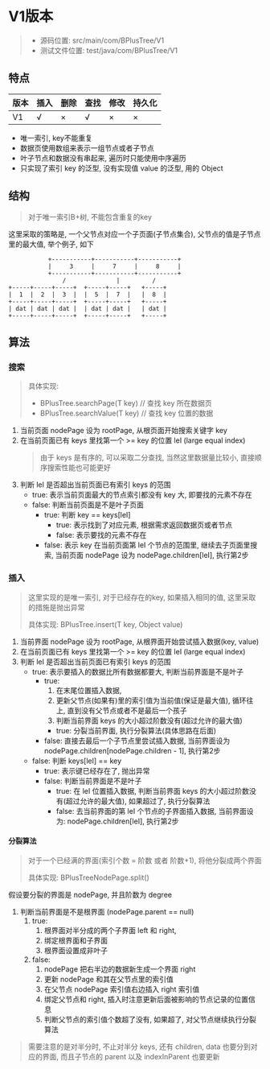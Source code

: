 # V1版本 
> - 源码位置: src/main/com/BPlusTree/V1
> - 测试文件位置: test/java/com/BPlusTree/V1

## 特点
| 版本  | 插入  | 删除  | 查找  | 修改  | 持久化 |
| --- | --- | --- | --- | --- |-----|
| V1  | √   | ×   | √   | ×   | ×   |

- 唯一索引, key不能重复
- 数据页使用数组来表示一组节点或者子节点
- 叶子节点和数据没有串起来, 遍历时只能使用中序遍历
- 只实现了索引 key 的泛型, 没有实现值 value 的泛型, 用的 Object

## 结构
> 对于唯一索引B+树, 不能包含重复的key

这里采取的策略是, 一个父节点对应一个子页面(子节点集合), 父节点的值是子节点里的最大值, 举个例子, 如下

```text
           +-----------+-----------+-----------+
           |     3     |     7     |     8     |
           +-----------+-----------+-----------+
               /              |         /
+-----+-----+-----+  +-----+-----+   +-----+
|  1  |  2  |  3  |  |  5  |  7  |   |  8  |
+-----+-----+-----+  +-----+-----+   +-----+
| dat | dat | dat |  | dat | dat |   | dat |
+-----+-----+-----+  +-----+-----+   +-----+
```

## 算法

### 搜索
> 具体实现:
> - BPlusTree.searchPage(T key) // 查找 key 所在数据页
> - BPlusTree.searchValue(T key) // 查找 key 位置的数据

1. 当前页面 nodePage 设为 rootPage, 从根页面开始搜索关键字 key
2. 在当前页面已有 keys 里找第一个 >= key 的位置 leI (large equal index)
    > 由于 keys 是有序的, 可以采取二分查找, 当然这里数据量比较小, 直接顺序搜索性能也可能更好
3. 判断 leI 是否超出当前页面已有索引 keys 的范围
   - true: 表示当前页面最大的节点索引都没有 key 大, 即要找的元素不存在
   - false: 判断当前页面是不是叶子页面
     - true: 判断 key == keys[leI]
        - true: 表示找到了对应元素, 根据需求返回数据页或者节点
        - false: 表示要找的元素不存在
     - false: 表示 key 在当前页面第 leI 个节点的范围里, 继续去子页面里搜索, 当前页面 nodePage 设为 nodePage.children[leI], 执行第2步

### 插入
> 这里实现的是唯一索引, 对于已经存在的key, 如果插入相同的值, 这里采取的措施是抛出异常
> 
> 具体实现: BPlusTree.insert(T key, Object value)

1. 当前界面 nodePage 设为 rootPage, 从根界面开始尝试插入数据(key, value)
2. 在当前页面已有 keys 里找第一个 >= key 的位置 leI (large equal index)
3. 判断 leI 是否超出当前页面已有索引 keys 的范围
   - true: 表示要插入的数据比所有数据都要大, 判断当前界面是不是叶子
     - true: 
       1. 在末尾位置插入数据,
       2. 更新父节点(如果有)里的索引值为当前值(保证是最大值), 循环往上, 直到没有父节点或者不是最后一个孩子
       3. 判断当前界面 keys 的大小超过阶数没有(超过允许的最大值)
         - true: 分裂当前界面, 执行分裂算法(具体思路在后面)
     - false: 直接去最后一个子节点里尝试插入数据, 当前界面设为 nodePage.children[nodePage.children - 1], 执行第2步
   - false: 判断 keys[leI] == key
     - true: 表示键已经存在了, 抛出异常
     - false: 判断当前界面是不是叶子
       - true: 在 leI 位置插入数据, 判断当前界面 keys 的大小超过阶数没有(超过允许的最大值), 如果超过了, 执行分裂算法
       - false: 去当前界面的第 leI 个节点的子界面插入数据, 当前界面设为: nodePage.children[leI], 执行第2步

#### 分裂算法
> 对于一个已经满的界面(索引个数 = 阶数 或者 阶数+1), 将他分裂成两个界面
> 
> 具体实现: BPlusTreeNodePage.split()

假设要分裂的界面是 nodePage, 并且阶数为 degree
1. 判断当前界面是不是根界面 (nodePage.parent == null)
   1. true: 
      1. 根界面对半分成的两个子界面 left 和 right, 
      2. 绑定根界面和子界面
      3. 根界面设置成非叶子
   2. false: 
      1. nodePage 把右半边的数据新生成一个界面 right
      2. 更新 nodePage 和其在父节点里的索引值
      3. 在父节点 nodePage 索引值右边插入 right 索引值
      4. 绑定父节点和 right, 插入时注意更新后面被影响的节点记录的位置信息
      5. 判断父节点的索引值个数超了没有, 如果超了, 对父节点继续执行分裂算法
> 需要注意的是对半分时, 不止对半分 keys, 还有 children, data 也要分到对应的界面, 而且子节点的 parent 以及 indexInParent 也要更新
